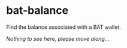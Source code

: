 # bat-balance
Find the balance associated with a BAT wallet.

_Nothing to see here, please move along..._
